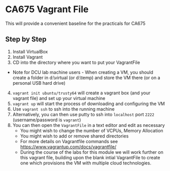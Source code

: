 # CA675 Vagrant File

This will provide a convenient baseline for the practicals for CA675

## Step by Step

1. Install VirtualBox
2. Install Vagrant
3. CD into the directory where you want to put your VagrantFile
  * Note for DCU lab machine users - When creating a VM, you should create a folder in d:\virtual (or d:\temp) and store the VM there (or on a personal USB hard drive)
4. `vagrant init ubuntu/trusty64` will create a vagrant box (and your vagrant file) and set up your virtual machine
5. `vagrant up` will start the process of downloading and configuring the VM
6. Use `vagrant ssh` to ssh into the running machine
7. Alternatively, you can then use putty to ssh into `localhost` port `2222` (username/password is `vagrant`)
6. You can then open the `VagrantFile` in a text editor and edit as necessary
    * You might wish to change the number of VCPUs, Memory Allocation
    * You might wish to add or remove shared directories
    * For more details on Vagrantfile commands see https://www.vagrantup.com/docs/vagrantfile/
    * During the course of the labs for this module we will work further on this vagrant file, building upon the blank intial VagrantFile to create one which provisions the VM with multiple cloud technologies.

<!---
As an alternative to Vagrant, you can install the Cloudera QuickStart VM which runs Cloudera Hadoop Distribution
   * Video tutorial: https://www.youtube.com/watch?v=BeCtjd86YXo
   * Installation instruction with VirtualBox: http://www.cse.scu.edu/~mwang2/projects/CDH_installConfig1_13m.pdf 
--->

<!---
The QuickStart VM is fully functional and you can test many Hadoop services, even though it is running as a single-node cluster.
--->
